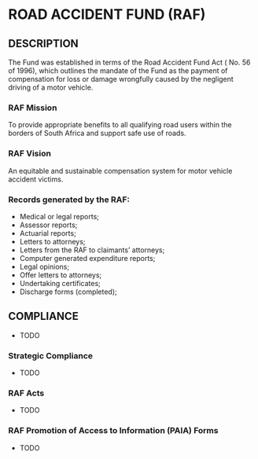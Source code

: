 # ROAD ACCIDENT FUND (RAF)

## DESCRIPTION
The Fund was established in terms of the Road Accident Fund Act ( No. 56 of 1996), which outlines the mandate 
of the Fund as the payment of compensation for loss or damage wrongfully caused by the negligent driving of a 
motor vehicle.

### RAF Mission
To provide appropriate benefits to all qualifying road 
users within the borders of South Africa and support 
safe use of roads.

### RAF Vision
An equitable and sustainable compensation system 
for motor vehicle accident victims.

### Records generated by the RAF:
- Medical or legal reports;
- Assessor reports;
- Actuarial reports;
- Letters to attorneys;
- Letters from the RAF to claimants’ attorneys;
- Computer generated expenditure reports;
- Legal opinions;
- Offer letters to attorneys;
- Undertaking certificates;
- Discharge forms (completed); 

## COMPLIANCE
- TODO
### Strategic Compliance
- TODO
### RAF Acts
- TODO
### RAF Promotion of Access to Information (PAIA) Forms
- TODO